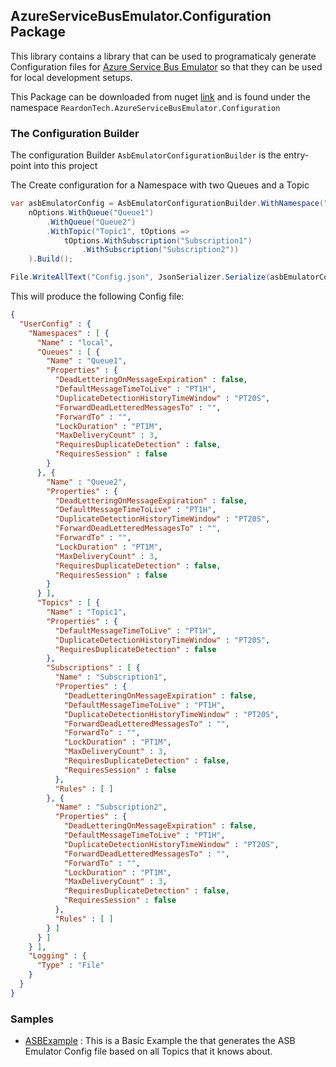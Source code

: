 ## AzureServiceBusEmulator.Configuration Package

This library contains a library that can be used to programaticaly generate Configuration files for [Azure Service Bus Emulator](https://learn.microsoft.com/en-us/azure/service-bus-messaging/overview-emulator) so that they can be used for local development setups.

This Package can be downloaded from nuget [link](https://www.nuget.org/packages/ReardonTech.AzureServiceBusEmulator.Configuration) and is found under the namespace `ReardonTech.AzureServiceBusEmulator.Configuration`

### The Configuration Builder
The configuration Builder `AsbEmulatorConfigurationBuilder` is the entry-point into this project

The Create configuration for a Namespace with two Queues and a Topic

```csharp
var asbEmulatorConfig = AsbEmulatorConfigurationBuilder.WithNamespace("local", nOptions => 
    nOptions.WithQueue("Queue1")
        .WithQueue("Queue2")
        .WithTopic("Topic1", tOptions =>
            tOptions.WithSubscription("Subscription1")
                .WithSubscription("Subscription2"))
    ).Build();

File.WriteAllText("Config.json", JsonSerializer.Serialize(asbEmulatorConfig, new JsonSerializerOptions() { WriteIndented = true }));
```

This will produce the following Config file:

```json
{
  "UserConfig" : {
    "Namespaces" : [ {
      "Name" : "local",
      "Queues" : [ {
        "Name" : "Queue1",
        "Properties" : {
          "DeadLetteringOnMessageExpiration" : false,
          "DefaultMessageTimeToLive" : "PT1H",
          "DuplicateDetectionHistoryTimeWindow" : "PT20S",
          "ForwardDeadLetteredMessagesTo" : "",
          "ForwardTo" : "",
          "LockDuration" : "PT1M",
          "MaxDeliveryCount" : 3,
          "RequiresDuplicateDetection" : false,
          "RequiresSession" : false
        }
      }, {
        "Name" : "Queue2",
        "Properties" : {
          "DeadLetteringOnMessageExpiration" : false,
          "DefaultMessageTimeToLive" : "PT1H",
          "DuplicateDetectionHistoryTimeWindow" : "PT20S",
          "ForwardDeadLetteredMessagesTo" : "",
          "ForwardTo" : "",
          "LockDuration" : "PT1M",
          "MaxDeliveryCount" : 3,
          "RequiresDuplicateDetection" : false,
          "RequiresSession" : false
        }
      } ],
      "Topics" : [ {
        "Name" : "Topic1",
        "Properties" : {
          "DefaultMessageTimeToLive" : "PT1H",
          "DuplicateDetectionHistoryTimeWindow" : "PT20S",
          "RequiresDuplicateDetection" : false
        },
        "Subscriptions" : [ {
          "Name" : "Subscription1",
          "Properties" : {
            "DeadLetteringOnMessageExpiration" : false,
            "DefaultMessageTimeToLive" : "PT1H",
            "DuplicateDetectionHistoryTimeWindow" : "PT20S",
            "ForwardDeadLetteredMessagesTo" : "",
            "ForwardTo" : "",
            "LockDuration" : "PT1M",
            "MaxDeliveryCount" : 3,
            "RequiresDuplicateDetection" : false,
            "RequiresSession" : false
          },
          "Rules" : [ ]
        }, {
          "Name" : "Subscription2",
          "Properties" : {
            "DeadLetteringOnMessageExpiration" : false,
            "DefaultMessageTimeToLive" : "PT1H",
            "DuplicateDetectionHistoryTimeWindow" : "PT20S",
            "ForwardDeadLetteredMessagesTo" : "",
            "ForwardTo" : "",
            "LockDuration" : "PT1M",
            "MaxDeliveryCount" : 3,
            "RequiresDuplicateDetection" : false,
            "RequiresSession" : false
          },
          "Rules" : [ ]
        } ]
      } ]
    } ],
    "Logging" : {
      "Type" : "File"
    }
  }
}
```

### Samples
  - [ASBExample](samples/ASBExample/Readme.md) : This is a Basic Example the that generates the ASB Emulator Config file based on all Topics that it knows about.